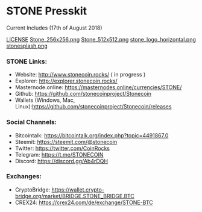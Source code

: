 STONE Presskit
===

Current Includes (17th of August 2018)

[LICENSE](https://github.com/stonecoinproject/presskit/blob/master/LICENSE)
[Stone_256x256.png](https://github.com/stonecoinproject/presskit/blob/master/Stone_256x256.png)
[Stone_512x512.png](https://github.com/stonecoinproject/presskit/blob/master/Stone_512x512.png)
[stone_logo_horizontal.png](https://github.com/stonecoinproject/presskit/blob/master/stone_logo_horizontal.png)
[stonesplash.png](https://github.com/stonecoinproject/presskit/blob/master/stonesplash.png)

### STONE Links:
- Website: http://www.stonecoin.rocks/ ( in progress )
- Explorer: http://explorer.stonecoin.rocks/
- Masternode.online: https://masternodes.online/currencies/STONE/
- Github: https://github.com/stonecoinproject/Stonecoin
- Wallets (Windows, Mac, Linux):https://github.com/stonecoinproject/Stonecoin/releases

### Social Channels:
- Bitcointalk: https://bitcointalk.org/index.php?topic=4491867.0
- Steemit: https://steemit.com/@stonecoin
- Twitter: https://twitter.com/CoinRocks
- Telegram: https://t.me/STONECOIN
- Discord: https://discord.gg/Ab4rDQH

### Exchanges:
- CryptoBridge: https://wallet.crypto-bridge.org/market/BRIDGE.STONE_BRIDGE.BTC
- CREX24: https://crex24.com/de/exchange/STONE-BTC
